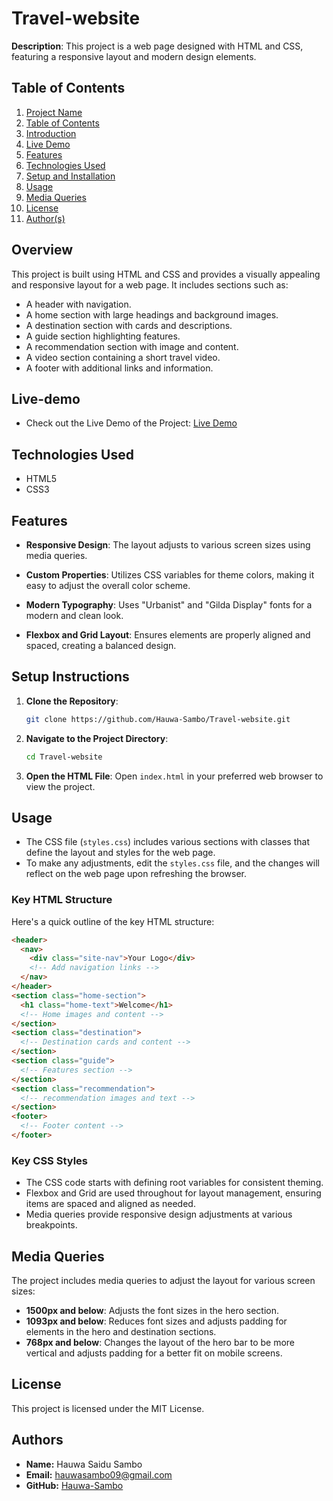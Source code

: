 # Travel-website


**Description**: This project is a web page designed with HTML and CSS, featuring a responsive layout and modern design elements. 

## Table of Contents

1. [Project Name](#project-name) 
2. [Table of Contents](#table-of-contents)
3. [Introduction](#Overview)
4. [Live Demo](#live-demo)
5. [Features](#features)
6. [Technologies Used](#technologies-used)
7. [Setup and Installation](#setup-and-installation)
8. [Usage](#usage)
9. [Media Queries](#Media-Queries)
10. [License](#license)
12. [Author(s)](#authors)


## Overview

This project is built using HTML and CSS and provides a visually appealing and responsive layout for a web page. It includes sections such as:

- A header with navigation.
- A home section with large headings and background images.
- A destination section with cards and descriptions.
- A guide section highlighting features.
- A recommendation section with image and content.
- A video section containing a short travel video.
- A footer with additional links and information.

## Live-demo

- Check out the Live Demo of the Project: [Live Demo]( https://travel-website-a3fo.onrender.com)


## Technologies Used

- HTML5
- CSS3

## Features

- **Responsive Design**: The layout adjusts to various screen sizes using media queries.
- **Custom Properties**: Utilizes CSS variables for theme colors, making it easy to adjust the overall color scheme.
- **Modern Typography**: Uses "Urbanist" and "Gilda Display" fonts for a modern and clean look.


- **Flexbox and Grid Layout**: Ensures elements are properly aligned and spaced, creating a balanced design.

## Setup Instructions

1. **Clone the Repository**:
   ```bash
   git clone https://github.com/Hauwa-Sambo/Travel-website.git
   ```

2. **Navigate to the Project Directory**:
   ```bash
   cd Travel-website
   ```

3. **Open the HTML File**:
   Open `index.html` in your preferred web browser to view the project.

## Usage

- The CSS file (`styles.css`) includes various sections with classes that define the layout and styles for the web page.
- To make any adjustments, edit the `styles.css` file, and the changes will reflect on the web page upon refreshing the browser.


### Key HTML Structure

Here's a quick outline of the key HTML structure:
```html
<header>
  <nav>
    <div class="site-nav">Your Logo</div>
    <!-- Add navigation links -->
  </nav>
</header>
<section class="home-section">
  <h1 class="home-text">Welcome</h1>
  <!-- Home images and content -->
</section>
<section class="destination">
  <!-- Destination cards and content -->
</section>
<section class="guide">
  <!-- Features section -->
</section>
<section class="recommendation">
  <!-- recommendation images and text -->
</section>
<footer>
  <!-- Footer content -->
</footer>
```


### Key CSS Styles
- The CSS code starts with defining root variables for consistent theming.
- Flexbox and Grid are used throughout for layout management, ensuring items are spaced and aligned as needed.
- Media queries provide responsive design adjustments at various breakpoints.
## Media Queries
The project includes media queries to adjust the layout for various screen sizes:
- **1500px and below**: Adjusts the font sizes in the hero section.
- **1093px and below**: Reduces font sizes and adjusts padding for elements in the hero and destination sections.
- **768px and below**: Changes the layout of the hero bar to be more vertical and adjusts padding for a better fit on mobile screens.

## License
This project is licensed under the MIT License.
## Authors
- **Name:** Hauwa Saidu Sambo
- **Email:** hauwasambo09@gmail.com
- **GitHub:** [Hauwa-Sambo]( https://github.com/Hauwa-Sambo)
